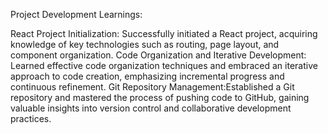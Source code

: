 Project Development Learnings:

React Project Initialization: Successfully initiated a React project, acquiring knowledge of key technologies such as routing, page layout, and component organization.
Code Organization and Iterative Development: Learned effective code organization techniques and embraced an iterative approach to code creation, emphasizing incremental progress and continuous refinement.
Git Repository Management:Established a Git repository and mastered the process of pushing code to GitHub, gaining valuable insights into version control and collaborative development practices.
